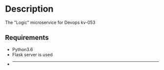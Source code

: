 # Description
The "Logic" microservice for Devops kv-053
## Requirements 
* Python3.6
* Flask server is used
* ------------------------



